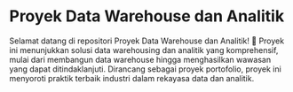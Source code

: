# Proyek Data Warehouse dan Analitik

Selamat datang di repositori Proyek Data Warehouse dan Analitik! 🚀
Proyek ini menunjukkan solusi data warehousing dan analitik yang komprehensif, mulai dari membangun data warehouse hingga menghasilkan wawasan yang dapat ditindaklanjuti. Dirancang sebagai proyek portofolio, proyek ini menyoroti praktik terbaik industri dalam rekayasa data dan analitik.
